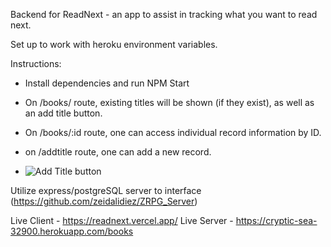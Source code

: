 Backend for ReadNext - an app to assist in tracking what you want to read next.

Set up to work with heroku environment variables.

Instructions:

* Install dependencies and run NPM Start

* On /books/ route, existing titles will be shown (if they exist), as well as an add title button.

* On /books/:id route, one can access individual record information by ID. 

* on /addtitle route, one can add a new record. 

* ![Add Title button](https://i.imgur.com/eV6rRL2.png)


Utilize express/postgreSQL server to interface (https://github.com/zeidalidiez/ZRPG_Server)

Live Client - https://readnext.vercel.app/
Live Server - https://cryptic-sea-32900.herokuapp.com/books
